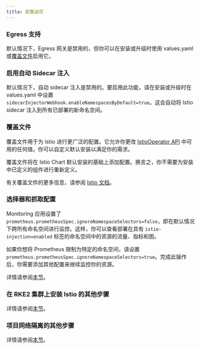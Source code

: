 ```yaml
---
title: 配置选项
---
```


### Egress 支持

默认情况下，Egress 网关是禁用的，但你可以在安装或升级时使用 values.yaml 或[覆盖文件](#覆盖文件)启用它。

### 启用自动 Sidecar 注入

默认情况下，自动 sidecar 注入是禁用的。要启用此功能，请在安装或升级时在 values.yaml 中设置 `sidecarInjectorWebhook.enableNamespacesByDefault=true`。这会自动将 Istio sidecar 注入到所有已部署的新命名空间。

### 覆盖文件

覆盖文件用于为 Istio 进行更广泛的配置。它允许你更改 [IstioOperator API](https://istio.io/latest/docs/reference/config/istio.operator.v1alpha1/) 中可用的任何值。你可以自定义默认安装以满足你的需求。

覆盖文件将在 Istio Chart 默认安装的基础上添加配置。换言之，你不需要为安装中已定义的组件进行重新定义。

有关覆盖文件的更多信息，请参阅 [Istio 文档](https://istio.io/latest/docs/setup/install/istioctl/#configure-component-settings)。

### 选择器和抓取配置

Monitoring 应用设置了 `prometheus.prometheusSpec.ignoreNamespaceSelectors=false`，即在默认情况下跨所有命名空间进行监控。这样，你可以查看部署在具有 `istio-injection=enabled` 标签的命名空间中的资源的流量、指标和图。

如果你想将 Prometheus 限制为特定的命名空间，请设置 `prometheus.prometheusSpec.ignoreNamespaceSelectors=true`。完成此操作后，你需要添加其他配置来继续监控你的资源。

详情请参阅[本节](../integrations-in-rancher/istio/configuration-options/selectors-and-scrape-configurations.md)。

### 在 RKE2 集群上安装 Istio 的其他步骤

详情请参阅[本节](../integrations-in-rancher/istio/configuration-options/install-istio-on-rke2-cluster.md)。

### 项目网络隔离的其他步骤

详情请参阅[本节](../integrations-in-rancher/istio/configuration-options/project-network-isolation.md)。